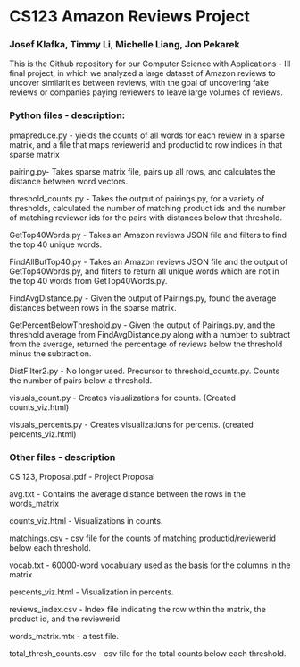 # CS123 Amazon Reviews Project
### Josef Klafka, Timmy Li, Michelle Liang, Jon Pekarek
This is the Github repository for our Computer Science with Applications - III final project, in which we analyzed a large dataset of Amazon reviews to uncover similarities between reviews, with the goal of uncovering fake reviews or companies paying reviewers to leave large volumes of reviews.

### Python files - description:
pmapreduce.py - yields the counts of all words for each review in a sparse matrix, and a file that maps reviewerid and productid to row indices in that sparse matrix

pairing.py- Takes sparse matrix file, pairs up all rows, and calculates the distance between word vectors.

threshold_counts.py - Takes the output of pairings.py, for a variety of thresholds, calculated the number of matching product ids and the number of matching reviewer ids for the pairs with distances below that threshold.

GetTop40Words.py - Takes an Amazon reviews JSON file and filters to find the top 40 unique words.

FindAllButTop40.py - Takes an Amazon reviews JSON file and the output of GetTop40Words.py, and filters to return all unique words which are not in the top 40 words from GetTop40Words.py.

FindAvgDistance.py - Given the output of Pairings.py, found the average distances between rows in the sparse matrix.

GetPercentBelowThreshold.py - Given the output of Pairings.py, and the threshold average from FindAvgDistance.py along with a number to subtract from the average, returned the percentage of reviews below the threshold minus the subtraction.

DistFilter2.py - No longer used. Precursor to threshold_counts.py. Counts the number of pairs below a threshold.

visuals_count.py - Creates visualizations for counts. (Created counts_viz.html)

visuals_percents.py - Creates visualizations for percents. (created percents_viz.html)

### Other files - description
CS 123, Proposal.pdf - Project Proposal

avg.txt - Contains the average distance between the rows in the words_matrix

counts_viz.html - Visualizations in counts.

matchings.csv - csv file for the counts of matching productid/reviewerid below each threshold.

vocab.txt - 60000-word vocabulary used as the basis for the columns in the matrix

percents_viz.html - Visualization in percents.

reviews_index.csv - Index file indicating the row within the matrix, the product id, and the reviewerid

words_matrix.mtx - a test file.

total_thresh_counts.csv - csv file for the total counts below each threshold.
